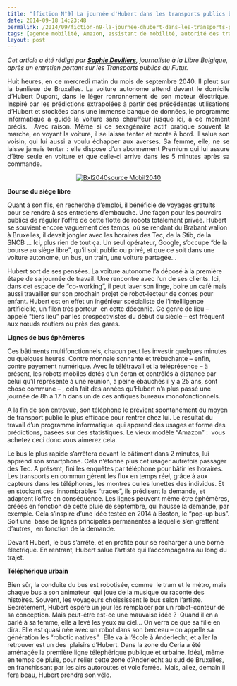 ```yaml
---
title: "[fiction N°9] La journée d'Hubert dans les transports publics bruxellois"
date: 2014-09-18 14:23:48
permalink: /2014/09/fiction-n9-la-journee-dhubert-dans-les-transports-publics-bruxellois.html
tags: [agence mobilité, Amazon, assistant de mobilité, autorité des transports, citoyen, collectivité, commuter, confiance, connectivité, donnée data, Efficacité énergétique, google, innovation, management de la mobilité, mode doux, multimodes]
layout: post
---
```


<em>Cet article a été rédigé par <a href="http://www.lalibre.be/actu/planete/bruxelles-futuriste-tram-robot-bus-pop-up-et-telepheriques-5419de6b35708a6d4d5716f0" target="_blank" rel="noopener"><strong>Sophie Devillers</strong></a>, journaliste à la Libre Belgique, après un entretien portant sur les Transports publics du Futur.</em>

<p style="text-align: justify;">Huit heures, en ce mercredi matin du mois de septembre 2040. Il pleut sur la banlieue de Bruxelles. La voiture autonome attend devant le domicile d’Hubert Dupont, dans le léger ronronnement de son moteur électrique. Inspiré par les prédictions extrapolées à partir des précédentes utilisations d’Hubert et stockées dans une immense banque de données, le programme informatique a guidé la voiture sans chauffeur jusque ici, à ce moment précis.  Avec raison. Même si ce sexagénaire actif pratique souvent la marche, en voyant la voiture, il se laisse tenter et monte à bord. Il salue son voisin, qui lui aussi a voulu échapper aux averses. Sa femme, elle, ne se laisse jamais tenter : elle dispose d’un abonnement Premium qui lui assure d’être seule en voiture et que celle-ci arrive dans les 5 minutes après sa commande.</p>

<p style="text-align: center;"><a class="asset-img-link" href="https://gabrielplassat.github.io/transportsdufutur/wp-content/uploads/sites/6/old/6a0120a66d2ad4970b01a73e187ca9970d-pi.png"><img class="asset  asset-image at-xid-6a0120a66d2ad4970b01a73e187ca9970d image-full img-responsive" style="margin-left: auto; margin-right: auto;" title="Bxl2040" src="/wp-content/uploads/sites/6/old/6a0120a66d2ad4970b01a73e187ca9970d-800wi.png" alt="Bxl2040" border="0" /></a><a href="http://www.mobil2040.irisnet.be/fr/comprendre.html;jsessionid=027DADAB345AFA6F15603056268A1E74" target="_blank" rel="noopener">source Mobil2040</a></p>

<p style="text-align: justify;"></p>

<!--more-->

<strong>Bourse du siège libre</strong>

Quant à son fils, en recherche d’emploi, il bénéficie de voyages gratuits pour se rendre à ses entretiens d’embauche. Une façon pour les pouvoirs publics de réguler l’offre de cette flotte de robots totalement privée. Hubert se souvient encore vaguement des temps, où se rendant du Brabant wallon à Bruxelles, il devait jongler avec les horaires des Tec, de la Stib, de la SNCB ... Ici, plus rien de tout ça. Un seul opérateur, Google, s’occupe “de la bourse au siège libre”, qu’il soit public ou privé, et que ce soit dans une voiture autonome, un bus, un train, une voiture partagée...

<p style="text-align: justify;">

Hubert sort de ses pensées. La voiture autonome l’a déposé à la première étape de sa journée de travail. Une rencontre avec l’un de ses clients. Ici, dans cet espace de “co-working”, il peut laver son linge, boire un café mais aussi travailler sur son prochain projet de robot-lecteur de contes pour enfant. Hubert est en effet un ingénieur spécialiste de l’intellligence artificielle, un filon très porteur  en cette décennie. Ce genre de lieu – appelé “tiers lieu” par les prospectivistes du début du siècle – est fréquent aux nœuds routiers ou près des gares.</p>

<p style="text-align: justify;">

<strong>Lignes de bus éphémères</strong>

Ces bâtiments multifonctionnels, chacun peut les investir quelques minutes ou quelques heures. Contre monnaie sonnante et trébuchante – enfin, contre payement numérique. Avec le télétravail et la téléprésence – à présent, les robots mobiles dotés d’un écran et contrôlés à distance par celui qu’il représente à une réunion, à peine ébauchés il y a 25 ans, sont chose commune – , cela fait des années qu’Hubert n’a plus passé une journée de 8h à 17 h dans un de ces antiques bureaux monofonctionnels.

A la fin de son entrevue, son téléphone le prévient spontanément du moyen de transport public le plus efficace pour rentrer chez lui. Le résultat du travail d’un programme informatique  qui apprend des usages et forme des prédictions, basées sur des statistiques. Le vieux modèle “Amazon” :  vous achetez ceci donc vous aimerez cela.

Le bus le plus rapide s’arrêtera devant le bâtiment dans 2 minutes, lui apprend son smartphone. Cela n’étonne plus cet usager autrefois passager des Tec. A présent, fini les enquêtes par téléphone pour bâtir les horaires. Les transports en commun gèrent les flux en temps réel, grâce à aux capteurs dans les téléphones, les montres ou les lunettes des individus. Et en stockant ces  innombrables “traces”, ils prédisent la demande, et adaptent l’offre en conséquence. Les lignes peuvent même être éphémères, créées en fonction de cette pluie de septembre, qui hausse la demande, par exemple. Cela s’inspire d’une idée testée en 2014 à Boston, le “pop-up bus”. Soit une  base de lignes principales permanentes à laquelle s’en greffent d’autres,  en fonction de la demande.

Devant Hubert, le bus s’arrête, et en profite pour se recharger à une borne électrique. En rentrant, Hubert salue l’artiste qui l’accompagnera au long du trajet.</p>

<p style="text-align: justify;">

<strong>Téléphérique urbain</strong>

Bien sûr, la conduite du bus est robotisée, comme  le tram et le métro, mais chaque bus a son animateur  qui joue de la musique ou raconte des histoires. Souvent, les voyageurs choississent le bus selon l’artiste. Secrètement, Hubert espère un jour les remplacer par un robot-conteur de sa conception. Mais peut-être est-ce une mauvaise idée ?  Quand il en a parlé à sa femme, elle a levé les yeux au ciel... On verra ce que sa fille en dira. Elle est quasi née avec un robot dans son berceau – on appelle sa génération les “robotic natives”.  Elle va à l’école à Anderlecht, et aller la retrouver est un des  plaisirs d’Hubert. Dans la zone du Ceria a été aménagée la première ligne téléphérique publique et urbaine. Idéal, même en temps de pluie, pour relier cette zone d’Anderlecht au sud de Bruxelles, en franchissant par les airs autoroutes et voie ferrée.  Mais, allez, demain il fera beau, Hubert prendra son vélo.</p>
